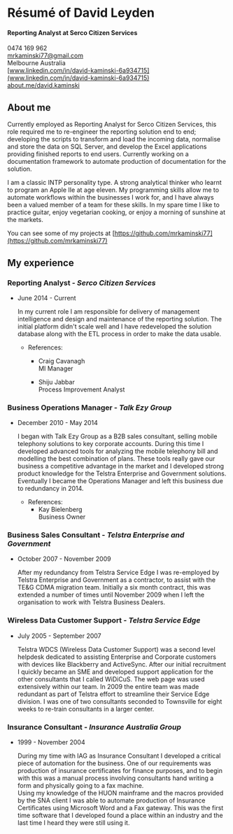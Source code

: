 # Résumé of David Leyden

#### Reporting Analyst at Serco Citizen Services

0474 169 962  
mrkaminski77@gmail.com  
Melbourne Australia  
[www.linkedin.com/in/david-kaminski-6a934715](www.linkedin.com/in/david-kaminski-6a934715)  
[about.me/david.kaminski](https://about.me/david.kaminski)

## About me
Currently employed as Reporting Analyst for Serco Citizen Services, this role required me to re-engineer the reporting solution end to end; developing the scripts to transform and load the incoming data, normalise and store the data on SQL Server, and develop the Excel applications providing finished reports to end users. Currently working on a documentation framework to automate production of documentation for the solution.

I am a classic INTP personality type. A strong analytical thinker who learnt to program an Apple IIe at age eleven. My programming skills allow me to automate workflows within the businesses I work for, and I have always been a valued member of a team for these skills. In my spare time I like to practice guitar, enjoy vegetarian cooking, or enjoy a morning of sunshine at the markets.

You can see some of my projects at [https://github.com/mrkaminski77](https://github.com/mrkaminski77)

## My experience

### Reporting Analyst - _Serco Citizen Services_
* June 2014 - Current

    In my current role I am responsible for delivery of management intelligence and design and maintenance of the reporting solution. The initial platform didn't scale well and I have redeveloped the solution database along with the ETL process in order to make the data usable.
    * References:  
        * Craig Cavanagh  
            MI Manager

        * Shiju Jabbar  
            Process Improvement Analyst

### Business Operations Manager - _Talk Ezy Group_
* December 2010 - May 2014

    I began with Talk Ezy Group as a B2B sales consultant, selling mobile telephony solutions to key corporate accounts. During this time I developed advanced tools for analyzing the mobile telephony bill and modelling the best combination of plans. These tools really gave our business a competitive advantage in the market and I developed strong product knowledge for the Telstra Enterprise and Government solutions. Eventually I became the Operations Manager and left this business due to redundancy in 2014.
    * References:  
        * Kay Bielenberg  
            Business Owner

### Business Sales Consultant - _Telstra Enterprise and Government_
* October 2007 - November 2009

    After my redundancy from Telstra Service Edge I was re-employed by Telstra Enterprise and Government as a contractor, to assist with the TE&G CDMA migration team. Initially a six month contract, this was extended a number of times until November 2009 when I left the organisation to work with Telstra Business Dealers.


### Wireless Data Customer Support - _Telstra Service Edge_
* July 2005 - September 2007

    Telstra WDCS (Wireless Data Customer Support) was a second level helpdesk dedicated to assisting Enterprise and Corporate customers with devices like Blackberry and ActiveSync. After our initial recruitment I quickly became an SME and developed support application for the other consultants that I called WiDiCuS. The web page was used extensively within our team. In 2009 the entire team was made redundant as part of Telstra effort to streamline their Service Edge division. I was one of two consultants seconded to Townsville for eight weeks to re-train consultants in a larger center.


### Insurance Consultant - _Insurance Australia Group_
* 1999 - November 2004

    During my time with IAG as Insurance Consultant I developed a critical piece of automation for the business. One of our requirements was production of insurance certificates for finance purposes, and to begin with this was a manual process involving consultants hand writing a form and physically going to a fax machine.  
    Using my knowledge of the HUON mainframe and the macros provided by the SNA client I was able to automate production of Insurance Certificates using Microsoft Word and a Fax gateway. This was the first time software that I developed found a place within an industry and the last time I heard they were still using it.

